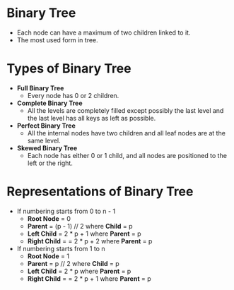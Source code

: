 # Binary Tree
- Each node can have a maximum of two children linked to it.
- The most used form in tree.

# Types of Binary Tree
- **Full Binary Tree**
  - Every node has 0 or 2 children.
- **Complete Binary Tree**
  - All the levels are completely filled except possibly the last level and the last level has all keys as left as possible.
- **Perfect Binary Tree**
  - All the internal nodes have two children and all leaf nodes are at the same level. 
- **Skewed Binary Tree**
  - Each node has either 0 or 1 child, and all nodes are positioned to the left or the right.
 
# Representations of Binary Tree
- If numbering starts from 0 to n - 1 
  - **Root Node** = 0
  - **Parent** = (p - 1) // 2 where **Child** = p
  - **Left Child** = 2 * p + 1 where **Parent** = p
  - **Right Child** = = 2 * p + 2 where **Parent** = p
- If numbering starts from 1 to n 
  - **Root Node** = 1
  - **Parent** = p // 2 where **Child** = p
  - **Left Child** = 2 * p where **Parent** = p
  - **Right Child** = = 2 * p + 1 where **Parent** = p
